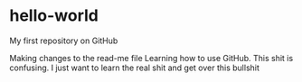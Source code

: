 # hello-world
My first repository on GitHub

Making changes to the read-me file
Learning how to use GitHub. This shit is confusing.
I just want to learn the real shit and get over this bullshit

